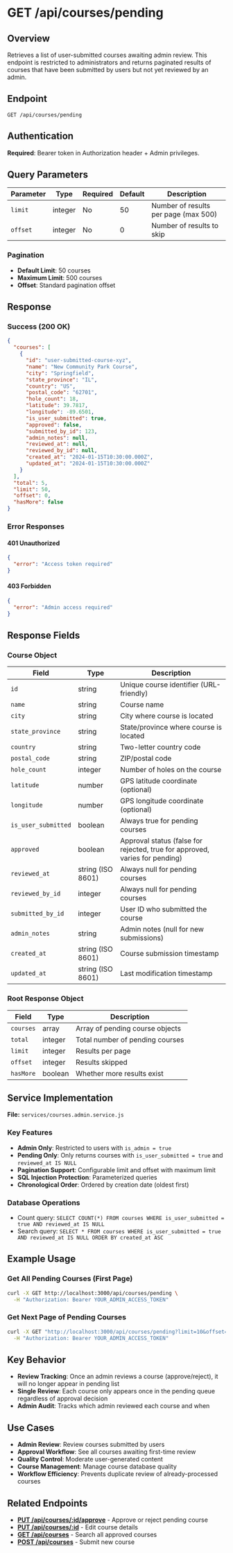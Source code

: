 # GET /api/courses/pending

## Overview
Retrieves a list of user-submitted courses awaiting admin review. This endpoint is restricted to administrators and returns paginated results of courses that have been submitted by users but not yet reviewed by an admin.

## Endpoint
```
GET /api/courses/pending
```

## Authentication
**Required**: Bearer token in Authorization header + Admin privileges.

## Query Parameters

| Parameter | Type | Required | Default | Description |
|-----------|------|----------|---------|-------------|
| `limit` | integer | No | 50 | Number of results per page (max 500) |
| `offset` | integer | No | 0 | Number of results to skip |

### Pagination
- **Default Limit**: 50 courses
- **Maximum Limit**: 500 courses
- **Offset**: Standard pagination offset

## Response

### Success (200 OK)
```json
{
  "courses": [
    {
      "id": "user-submitted-course-xyz",
      "name": "New Community Park Course",
      "city": "Springfield",
      "state_province": "IL",
      "country": "US",
      "postal_code": "62701",
      "hole_count": 18,
      "latitude": 39.7817,
      "longitude": -89.6501,
      "is_user_submitted": true,
      "approved": false,
      "submitted_by_id": 123,
      "admin_notes": null,
      "reviewed_at": null,
      "reviewed_by_id": null,
      "created_at": "2024-01-15T10:30:00.000Z",
      "updated_at": "2024-01-15T10:30:00.000Z"
    }
  ],
  "total": 5,
  "limit": 50,
  "offset": 0,
  "hasMore": false
}
```

### Error Responses

#### 401 Unauthorized
```json
{
  "error": "Access token required"
}
```

#### 403 Forbidden
```json
{
  "error": "Admin access required"
}
```

## Response Fields

### Course Object
| Field | Type | Description |
|-------|------|-------------|
| `id` | string | Unique course identifier (URL-friendly) |
| `name` | string | Course name |
| `city` | string | City where course is located |
| `state_province` | string | State/province where course is located |
| `country` | string | Two-letter country code |
| `postal_code` | string | ZIP/postal code |
| `hole_count` | integer | Number of holes on the course |
| `latitude` | number | GPS latitude coordinate (optional) |
| `longitude` | number | GPS longitude coordinate (optional) |
| `is_user_submitted` | boolean | Always true for pending courses |
| `approved` | boolean | Approval status (false for rejected, true for approved, varies for pending) |
| `reviewed_at` | string (ISO 8601) | Always null for pending courses |
| `reviewed_by_id` | integer | Always null for pending courses |
| `submitted_by_id` | integer | User ID who submitted the course |
| `admin_notes` | string | Admin notes (null for new submissions) |
| `created_at` | string (ISO 8601) | Course submission timestamp |
| `updated_at` | string (ISO 8601) | Last modification timestamp |

### Root Response Object
| Field | Type | Description |
|-------|------|-------------|
| `courses` | array | Array of pending course objects |
| `total` | integer | Total number of pending courses |
| `limit` | integer | Results per page |
| `offset` | integer | Results skipped |
| `hasMore` | boolean | Whether more results exist |

## Service Implementation
**File:** `services/courses.admin.service.js`

### Key Features
- **Admin Only**: Restricted to users with `is_admin = true`
- **Pending Only**: Only returns courses with `is_user_submitted = true` and `reviewed_at IS NULL`
- **Pagination Support**: Configurable limit and offset with maximum limit
- **SQL Injection Protection**: Parameterized queries
- **Chronological Order**: Ordered by creation date (oldest first)

### Database Operations
- Count query: `SELECT COUNT(*) FROM courses WHERE is_user_submitted = true AND reviewed_at IS NULL`
- Search query: `SELECT * FROM courses WHERE is_user_submitted = true AND reviewed_at IS NULL ORDER BY created_at ASC`

## Example Usage

### Get All Pending Courses (First Page)
```bash
curl -X GET http://localhost:3000/api/courses/pending \
  -H "Authorization: Bearer YOUR_ADMIN_ACCESS_TOKEN"
```

### Get Next Page of Pending Courses
```bash
curl -X GET "http://localhost:3000/api/courses/pending?limit=10&offset=10" \
  -H "Authorization: Bearer YOUR_ADMIN_ACCESS_TOKEN"
```

## Key Behavior
- **Review Tracking**: Once an admin reviews a course (approve/reject), it will no longer appear in pending list
- **Single Review**: Each course only appears once in the pending queue regardless of approval decision
- **Admin Audit**: Tracks which admin reviewed each course and when

## Use Cases
- **Admin Review**: Review courses submitted by users
- **Approval Workflow**: See all courses awaiting first-time review
- **Quality Control**: Moderate user-generated content
- **Course Management**: Manage course database quality
- **Workflow Efficiency**: Prevents duplicate review of already-processed courses

## Related Endpoints
- **[PUT /api/courses/:id/approve](./PUT_courses_id_approve.md)** - Approve or reject pending course
- **[PUT /api/courses/:id](./PUT_courses_id.md)** - Edit course details
- **[GET /api/courses](./GET_courses.md)** - Search all approved courses
- **[POST /api/courses](./POST_courses.md)** - Submit new course
